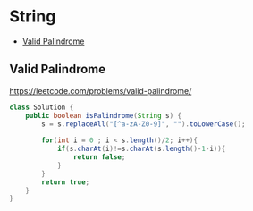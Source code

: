 # String

+ [Valid Palindrome](#valid-palindrome)

## Valid Palindrome

https://leetcode.com/problems/valid-palindrome/

```java
class Solution {
    public boolean isPalindrome(String s) {
        s = s.replaceAll("[^a-zA-Z0-9]", "").toLowerCase(); 
        
        for(int i = 0 ; i < s.length()/2; i++){
            if(s.charAt(i)!=s.charAt(s.length()-1-i)){
                return false;
            }
        }
        return true;
    }
}
```